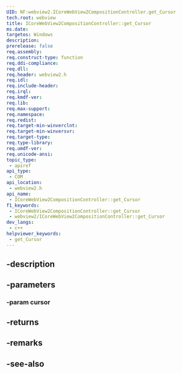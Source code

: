 ```yaml
---
UID: NF:webview2.ICoreWebView2CompositionController.get_Cursor
tech.root: webview
title: ICoreWebView2CompositionController::get_Cursor
ms.date: 
targetos: Windows
description: 
prerelease: false
req.assembly: 
req.construct-type: function
req.ddi-compliance: 
req.dll: 
req.header: webview2.h
req.idl: 
req.include-header: 
req.irql: 
req.kmdf-ver: 
req.lib: 
req.max-support: 
req.namespace: 
req.redist: 
req.target-min-winverclnt: 
req.target-min-winversvr: 
req.target-type: 
req.type-library: 
req.umdf-ver: 
req.unicode-ansi: 
topic_type:
 - apiref
api_type:
 - COM
api_location:
 - webview2.h
api_name:
 - ICoreWebView2CompositionController::get_Cursor
f1_keywords:
 - ICoreWebView2CompositionController::get_Cursor
 - webview2/ICoreWebView2CompositionController::get_Cursor
dev_langs:
 - c++
helpviewer_keywords:
 - get_Cursor
---
```


## -description

## -parameters

### -param cursor

## -returns

## -remarks

## -see-also


